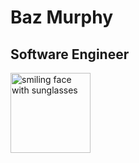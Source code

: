 <h1>Baz Murphy</h1>
<h2>Software Engineer</h2>
<img style="width:128px;" src="https://em-content.zobj.net/source/microsoft-teams/363/smiling-face-with-sunglasses_1f60e.png" alt="smiling face with sunglasses"/>
